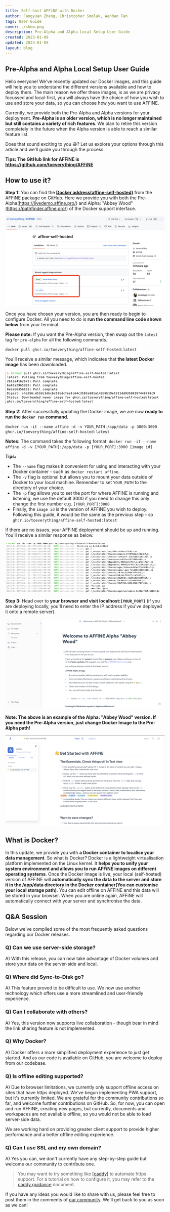 ```yaml
---
title: Self-host AFFiNE with Docker
author: Fangyuan Zheng, Christopher Smolak, Wenhao Tan
tags: User Guide
cover: ./show.png
description: Pre-Alpha and Alpha Local Setup User Guide
created: 2023-01-09
updated: 2023-01-09
layout: blog
---
```


## Pre-Alpha and Alpha Local Setup User Guide

Hello everyone! We've recently updated our Docker images, and this guide will help you to understand the different versions available and how to deploy them. The main reason we offer these images, is as we are privacy focussed and local-first, you will always have the choice of how you wish to use and store your data, so you can choose how you want to use AFFiNE.

Currently, we provide both the Pre-Alpha and Alpha versions for your deployment. **Pre-Alpha is an older version, which is no longer maintained but still contains a variety of rich features**. We plan to retire this version completely in the future when the Alpha version is able to reach a similar feature list.

Does that sound exciting to you 😃? Let us explore your options through this article and we'll guide you through the process.

**Tips: The GitHub link for AFFiNE is https://github.com/toeverything/AFFiNE**

## How to use it?

**Step 1:** You can find the **[Docker address(affine-self-hosted)](https://github.com/toeverything/AFFiNE/pkgs/container/affine-self-hosted)** from the AFFiNE package on GitHub. Here we provide you with both the Pre-Alpha(https://livedemo.affine.pro/) and Alpha: "Abbey Wood"(https://pathfinder.affine.pro/) of the Docker support interface.

![](./show.png)

Once you have chosen your version, you are then ready to begin to configure Docker. All you need to do is **run the command line code shown below** from your terminal.

**Please note:** If you want the Pre-Alpha version, then swap out the `latest` tag for `pre-alpha` for all the following commands.

```
docker pull ghcr.io/toeverything/affine-self-hosted:latest
```

You'll receive a similar message, which indicates that **the latest Docker image** has been downloaded.

![](./pull-success.png)

**Step 2:** After successfully updating the Docker image, we are now **ready to run the `docker run` command.**

```
docker run -it --name affine -d -v YOUR_PATH:/app/data -p 3000:3000 ghcr.io/toeverything/affine-self-hosted:latest
```

**Notes:**
The command takes the following format: `docker run -it --name affine -d -v [YOUR_PATH]:/app/data -p [YOUR_PORT]:3000 [image id]`

**Tips:**

- The `--name` flag makes it convenient for using and interacting with your Docker container - such as `docker restart affine`.
- The `-v` flag is optional but allows you to mount your data outside of Docker to your local machine. Remember to set `YOUR_PATH` to the directory of your choice.
- The `-p` flag allows you to set the port for where AFFiNE is running and listening, we use the default 3000 if you need to change this only change the first number e.g. `[YOUR_PORT]:3000`
- Finally, the `image id` is the version of AFFiNE you wish to deploy. Following this guide, it would be the same as the previous step - so `ghcr.io/toeverything/affine-self-hosted:latest`

If there are no issues, your AFFiNE deployment should be up and running. You'll receive a similar response as below.

![](./docker-run.png)

**Step 3:** Head over to **your browser and visit localhost:`[YOUR_PORT]`** (if you are deploying locally, you'll need to enter the IP address if you've deployed it onto a remote server).

![Screenshot for Abbey wood version](./Abbey-Wood.png)

**Note: The above is an example of the Alpha: "Abbey Wood" version. If you need the Pre-Alpha version, just change Docker Image to the Pre-Alpha path!**

![Screenshot for Pre-alpha version](./website-page.png)

## What is Docker?
In this update, we provide you with **a Docker container to localise your data management**. So what is Docker? Docker is a lightweight virtualisation platform implemented on the Linux kernel. It **helps you to unify your system environment and allows you to run AFFiNE images on different operating systems**.
Once the Docker image is live, your local (self-hosted) version of AFFiNE will **automatically sync the data to the server and store it in the /app/data directory in the Docker container(You can customise your local storage path)**. You can edit offline on AFFiNE and this data will be stored in your browser. When you are online again, AFFiNE will automatically connect with your server and synchronise the data.


## Q&A Session
Below we've compiled some of the most frequently asked questions regarding our Docker releases.

### Q) Can we use server-side storage?
A) With this release, you can now take advantage of Docker volumes and store your data on the server-side and local.

### Q) Where did Sync-to-Disk go?
A) This feature proved to be difficult to use. We now use another technology which offers use a more streamlined and user-friendly experience.

### Q) Can I collaborate with others?
A) Yes, this version now supports live collaboration - though bear in mind the link sharing feature is not implemented.

### Q) Why Docker?
A) Docker offers a more simplified deployment experience to just get started. And as our code is available on GitHub, you are welcome to deploy from our codebase.

### Q) Is offline editing supported?
A) Due to browser limitations, we currently only support offline access on sites that have https deployed. We've begun implementing PWA support, but it's currently limited. We are grateful for the community contributions so far, and welcome further contributions on GitHub. So, for now, you can open and run AFFiNE, creating new pages, but currently, documents and workspaces are not available offline, so you would not be able to load server-side data.

We are working hard on providing greater client support to provide higher performance and a better offline editing experience.

### Q) Can I use SSL and my own domain?
A) Yes you can, we don't currently have any step-by-step guide but welcome our community to contribute one. 

>You may want to try something like [[caddy]](https://caddyserver.com/) to automate https support. For a tutorial on how to configure it, you may refer to the [caddy guidance](https://caddyserver.com/docs/quick-starts/https) document.



If you have any ideas you would like to share with us, please feel free to post them in the comments of [our community](https://community.affine.pro/home). We'll get back to you as soon as we can!